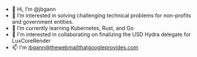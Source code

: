 - 👋 Hi, I’m @jbgann
- 👀 I’m interested in solving challenging technical problems for non-profits and government entities.
- 🌱 I’m currently learning Kubernetes, Rust, and Go
- 💞️ I'm interested in collaborating on finalizing the USD Hydra delegate for LuxCoreRender
- 📫 I'm jbgann@thewebmailthatgoogleprovides.com

<!---
jbgann/jbgann is a ✨ special ✨ repository because its `README.md` (this file) appears on your GitHub profile.
You can click the Preview link to take a look at your changes.
--->
